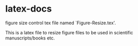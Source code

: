 # latex-docs
figure size control tex file named `Figure-Resize.tex'.

This is a latex file to resize figure files to be used in scientific manuscripts/books etc.
